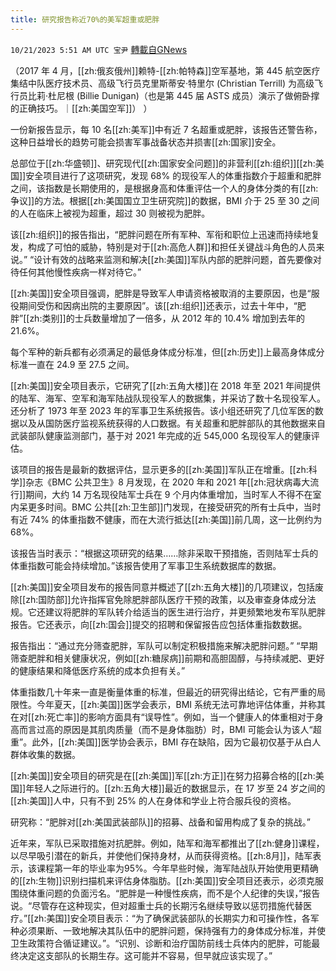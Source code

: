 ```yaml
---
title: 研究报告称近70%的美军超重或肥胖
---
```

`10/21/2023 5:51 AM UTC 宝尹` [轉載自GNews](https://gnews.org/articles/1862196)

  
（2017 年 4 月，[[zh:俄亥俄州]]赖特-[[zh:帕特森]]空军基地，第 445 航空医疗集结中队医疗技术员、高级飞行员克里斯蒂安·特里尔 (Christian Terrill) 为高级飞行员比莉·杜尼根 (Billie Dunigan)（也是第 445 届 ASTS 成员）演示了做俯卧撑的正确技巧。｜[[zh:美国空军]]） ）

一份新报告显示，每 10 名[[zh:美军]]中有近 7 名超重或肥胖，该报告还警告称，这种日益增长的趋势可能会损害军事战备状态并损害[[zh:国家]]安全。

总部位于[[zh:华盛顿]]、研究现代[[zh:国家安全问题]]的非营利[[zh:组织]][[zh:美国]]安全项目进行了这项研究，发现 68% 的现役军人的体重指数介于超重和肥胖之间，该指数是长期使用的，是根据身高和体重评估一个人的身体分类的有[[zh:争议]]的方法。根据[[zh:美国国立卫生研究院]]的数据，BMI 介于 25 至 30 之间的人在临床上被视为超重，超过 30 则被视为肥胖。

该[[zh:组织]]的报告指出，“肥胖问题在所有军种、军衔和职位上迅速而持续地复发，构成了可怕的威胁，特别是对于[[zh:高危人群]]和担任关键战斗角色的人员来说。” “设计有效的战略来监测和解决[[zh:美国]]军队内部的肥胖问题，首先要像对待任何其他慢性疾病一样对待它。”

[[zh:美国]]安全项目强调，肥胖是导致军人申请资格被取消的主要原因，也是“服役期间受伤和因病出院的主要原因”。该[[zh:组织]]还表示，过去十年中，“肥胖”[[zh:类别]]的士兵数量增加了一倍多，从 2012 年的 10.4% 增加到去年的 21.6%。

每个军种的新兵都有必须满足的最低身体成分标准，但[[zh:历史]]上最高身体成分标准一直在 24.9 至 27.5 之间。

[[zh:美国]]安全项目表示，它研究了[[zh:五角大楼]]在 2018 年至 2021 年间提供的陆军、海军、空军和海军陆战队现役军人的数据集，并采访了数十名现役军人。还分析了 1973 年至 2023 年的军事卫生系统报告。该小组还研究了几位军医的数据以及从国防医疗监视系统获得的人口数据。有关超重和肥胖部队的其他数据来自武装部队健康监测部门，基于对 2021 年完成的近 545,000 名现役军人的健康评估。

该项目的报告是最新的数据评估，显示更多的[[zh:美国]]军队正在增重。[[zh:科学]]杂志《BMC 公共卫生》8 月发现，在 2020 年和 2021 年[[zh:冠状病毒大流行]]期间，大约 14 万名现役陆军士兵在 9 个月内体重增加，当时军人不得不在室内呆更多时间。BMC 公共[[zh:卫生部]]门发现，在接受研究的所有士兵中，当时有近 74% 的体重指数不健康，而在大流行抵达[[zh:美国]]前几周，这一比例约为 68%。

该报告当时表示：“根据这项研究的结果……除非采取干预措施，否则陆军士兵的体重指数可能会持续增加。”该报告使用了军事卫生系统数据库的数据。

[[zh:美国]]安全项目发布的报告同意并概述了[[zh:五角大楼]]的几项建议，包括废除[[zh:国防部]]允许指挥官免除肥胖部队医疗干预的政策，以及审查身体成分法规。它还建议将肥胖的军队转介给适当的医生进行治疗，并更频繁地发布军队肥胖报告。它还表示，向[[zh:国会]]提交的招聘和保留报告应包括体重指数数据。

报告指出：“通过充分筛查肥胖，军队可以制定积极措施来解决肥胖问题。” “早期筛查肥胖和相关健康状况，例如[[zh:糖尿病]]前期和高胆固醇，与持续减肥、更好的健康结果和降低医疗系统的成本负担有关。”

体重指数几十年来一直是衡量体重的标准，但最近的研究得出结论，它有严重的局限性。今年夏天，[[zh:美国]]医学会表示，BMI 系统无法可靠地评估体重，并称其在对[[zh:死亡率]]的影响方面具有“误导性”。例如，当一个健康人的体重相对于身高而言过高的原因是其肌肉质量（而不是身体脂肪）时，BMI 可能会认为该人“超重”。此外，[[zh:美国]]医学协会表示，BMI 存在缺陷，因为它最初仅基于从白人群体收集的数据。

[[zh:美国]]安全项目的研究是在[[zh:美国]]军[[zh:方正]]在努力招募合格的[[zh:美国]]年轻人之际进行的。[[zh:五角大楼]]最近的数据显示，在 17 岁至 24 岁之间的[[zh:美国]]人中，只有不到 25% 的人在身体和学业上符合服兵役的资格。

研究称：“肥胖对[[zh:美国武装部队]]的招募、战备和留用构成了复杂的挑战。”

近年来，军队已采取措施对抗肥胖。例如，陆军和海军都推出了[[zh:健身]]课程，以尽早吸引潜在的新兵，并使他们保持身材，从而获得资格。[[zh:8月]]，陆军表示，该课程第一年的毕业率为95%。今年早些时候，海军陆战队开始使用更精确的[[zh:生物]]识别扫描机来评估身体脂肪。[[zh:美国]]安全项目还表示，必须克服围绕体重问题的负面污名。“肥胖是一种慢性疾病，而不是个人纪律的失误，”报告说。“尽管存在这种现实，但对超重士兵的长期污名继续导致以惩罚措施代替医疗。”[[zh:美国]]安全项目表示：“为了确保武装部队的长期实力和可操作性，各军种必须果断、一致地解决其队伍中的肥胖问题，保持强有力的身体成分标准，并使卫生政策符合循证建议。”。“识别、诊断和治疗国防前线士兵体内的肥胖，可能最终决定这支部队的长期生存。这可能并不容易，但早就应该实现了。”
